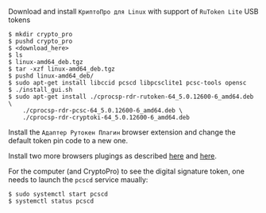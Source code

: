 Download and install `КриптоПро для Linux` with support of `RuToken Lite`
USB tokens
```
$ mkdir crypto_pro
$ pushd crypto_pro
$ <download_here>
$ ls
$ linux-amd64_deb.tgz
$ tar -xzf linux-amd64_deb.tgz
$ pushd linux-amd64_deb/
$ sudo apt-get install libccid pcscd libpcsclite1 pcsc-tools opensc
$ ./install_gui.sh
$ sudo apt-get install ./cprocsp-rdr-rutoken-64_5.0.12600-6_amd64.deb \
    ./cprocsp-rdr-pcsc-64_5.0.12600-6_amd64.deb \
    ./cprocsp-rdr-cryptoki-64_5.0.12600-6_amd64.deb
```

Install the `Адаптер Рутокен Плагин` browser extension and change the default
token pin code to a new one.

Install two more browsers plugings as described
[here](https://www.cryptopro.ru/products/cades/plugin) and
[here](https://docs.cryptopro.ru/cades/plugin/plugin-installation-unix).

For the computer (and CryptoPro) to see the digital signature token,
one needs to launch the `pcscd` service maually:
```
$ sudo systemctl start pcscd
$ systemctl status pcscd
```
